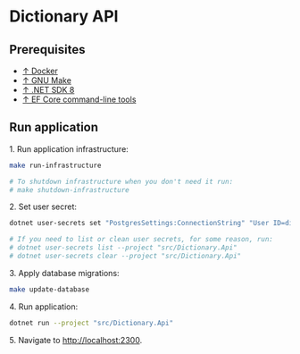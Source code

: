 # Dictionary API

## Prerequisites

- [↑ Docker](https://www.docker.com)
- [↑ GNU Make](https://www.gnu.org/software/make)
- [↑ .NET SDK 8](https://dotnet.microsoft.com/en-us/download/dotnet/8.0)
- [↑ EF Core command-line tools](https://learn.microsoft.com/en-us/ef/core/cli/dotnet)



## Run application

1\. Run application infrastructure:

```bash
make run-infrastructure

# To shutdown infrastructure when you don't need it run:
# make shutdown-infrastructure
```

2\. Set user secret:

```bash
dotnet user-secrets set "PostgresSettings:ConnectionString" "User ID=dictionary_api;Password=dictionary_api;Host=localhost;Port=3300;Database=dictionary_api" --project "src/Dictionary.Api"

# If you need to list or clean user secrets, for some reason, run:
# dotnet user-secrets list --project "src/Dictionary.Api"
# dotnet user-secrets clear --project "src/Dictionary.Api"
```

3\. Apply database migrations:

```bash
make update-database
```

4\. Run application:

```bash
dotnet run --project "src/Dictionary.Api"
```

5\. Navigate to <http://localhost:2300>.

[//]: # (// TODO Add command that sets everything up and runs app in Docker?)

[//]: # ()
[//]: # (// TODO Move migrations to docker container)

[//]: # ()
[//]: # (// TODO Remove `Microsoft.EntityFrameworkCore.Design` package from Dictionary.Api project)
